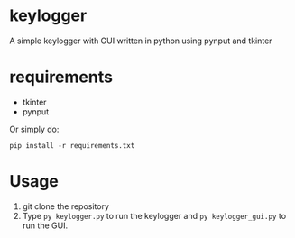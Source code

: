 # keylogger
A simple keylogger with GUI written in python using pynput and tkinter

# requirements
* tkinter
* pynput

Or simply do:
```
pip install -r requirements.txt
```

# Usage
1. git clone the repository
2. Type ```py keylogger.py``` to run the keylogger and ```py keylogger_gui.py``` to run the GUI.
